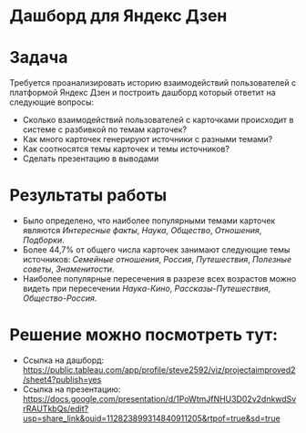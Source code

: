 # Дашборд для Яндекс Дзен

# Задача
Требуется проанализировать историю взаимодействий пользователей с платформой Яндекс Дзен и построить дашборд который ответит на следующие вопросы:

* Сколько взаимодействий пользователей с карточками происходит в системе с разбивкой по темам карточек?
* Как много карточек генерируют источники с разными темами?
* Как соотносятся темы карточек и темы источников?
* Сделать презентацию в выводами

# Результаты работы 
* Было определено, что наиболее популярными темами карточек являются _Интересные факты_, _Наука_, _Общество_, _Отношения_, _Подборки_. 
* Более 44,7% от общего числа карточек занимают следующие темы источников: _Семейные отношения_, _Россия_, _Путешествия_, _Полезные советы_, _Знаменитости_. 
* Наиболее популярные пересечения в разрезе всех возрастов можно видеть при пересечении _Наука-Кино_, _Рассказы-Путешествия_, _Общество-Россия_. 


# Решение можно посмотреть тут:
* Ссылка на дашборд: https://public.tableau.com/app/profile/steve2592/viz/projectaimproved2/sheet4?publish=yes
* Ссылка на презентацию: https://docs.google.com/presentation/d/1PoWtmJfNHU3D02v2dnkwdSvrRAUTkbQs/edit?usp=share_link&ouid=112823899314840911205&rtpof=true&sd=true
